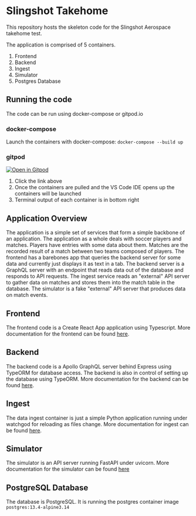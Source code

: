 # Slingshot Takehome
This repository hosts the skeleton code for the Slingshot Aerospace takehome test.

The application is comprised of 5 containers.
1. Frontend
1. Backend
1. Ingest
1. Simulator
1. Postgres Database

## Running the code
The code can be run using docker-compose or gitpod.io

### docker-compose
Launch the containers with docker-compose: `docker-compose --build up`

### gitpod
[![Open in Gitpod](https://gitpod.io/button/open-in-gitpod.svg)](https://gitpod.io/#https://github.com/slingshot-aerospace-inc/engineeringtakehome)

1. Click the link above
1. Once the containers are pulled and the VS Code IDE opens up the containers will be launched
1. Terminal output of each container is in bottom right

## Application Overview
The application is a simple set of services that form a simple backbone of an application.  The application as a whole deals with soccer players and matches.  Players have entries with some data about them.  Matches are the recorded result of a match between two teams composed of players.  The frontend has a barebones app that queries the backend server for some data and currently just displays it as text in a tab.  The backend server is a GraphQL server with an endpoint that reads data out of the database and responds to API requests.  The ingest service reads an "external" API server to gather data on matches and stores them into the match table in the database.  The simulator is a fake "external" API server that produces data on match events.

## Frontend
The frontend code is a Create React App application using Typescript.  More documentation for the frontend can be found [here](frontend).

## Backend
The backend code is a Apollo GraphQL server behind Express using TypeORM for database access.  The backend is also in control of setting up the database using TypeORM.  More documentation for the backend can be found [here](backend).

## Ingest
The data ingest container is just a simple Python application running under watchgod for reloading as files change.  More documentation for ingest can be found [here](ingest).

## Simulator
The simulator is an API server running FastAPI under uvicorn.  More documentation for the simulator can be found [here](simulator)

## PostgreSQL Database
The database is PostgreSQL.  It is running the postgres container image `postgres:13.4-alpine3.14`
